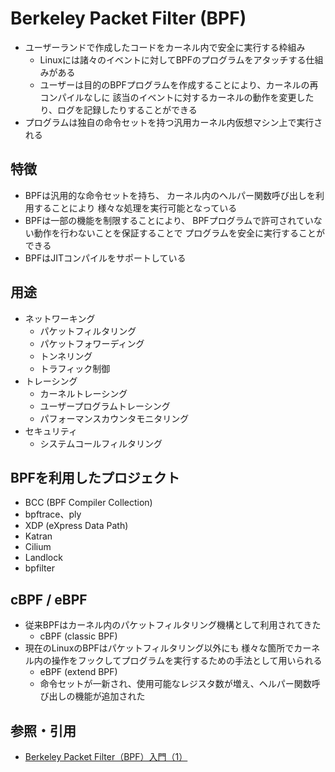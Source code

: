 # Berkeley Packet Filter (BPF)
- ユーザーランドで作成したコードをカーネル内で安全に実行する枠組み
  - Linuxには諸々のイベントに対してBPFのプログラムをアタッチする仕組みがある
  - ユーザーは目的のBPFプログラムを作成することにより、カーネルの再コンパイルなしに
    該当のイベントに対するカーネルの動作を変更したり、ログを記録したりすることができる
- プログラムは独自の命令セットを持つ汎用カーネル内仮想マシン上で実行される

## 特徴
- BPFは汎用的な命令セットを持ち、
  カーネル内のヘルパー関数呼び出しを利用することにより
  様々な処理を実行可能となっている
- BPFは一部の機能を制限することにより、
  BPFプログラムで許可されていない動作を行わないことを保証することで
  プログラムを安全に実行することができる
- BPFはJITコンパイルをサポートしている

## 用途
- ネットワーキング
  - パケットフィルタリング
  - パケットフォワーディング
  - トンネリング
  - トラフィック制御
- トレーシング
  - カーネルトレーシング
  - ユーザープログラムトレーシング
  - パフォーマンスカウンタモニタリング
- セキュリティ
  - システムコールフィルタリング

## BPFを利用したプロジェクト
- BCC (BPF Compiler Collection)
- bpftrace、ply
- XDP (eXpress Data Path)
- Katran
- Cilium
- Landlock
- bpfilter

## cBPF / eBPF
- 従来BPFはカーネル内のパケットフィルタリング機構として利用されてきた
  - cBPF (classic BPF)
- 現在のLinuxのBPFはパケットフィルタリング以外にも
  様々な箇所でカーネル内の操作をフックしてプログラムを実行するための手法として用いられる
  - eBPF (extend BPF)
  - 命令セットが一新され、使用可能なレジスタ数が増え、ヘルパー関数呼び出しの機能が追加された

## 参照・引用
- [Berkeley Packet Filter（BPF）入門（1）](https://www.atmarkit.co.jp/ait/articles/1811/21/news010.html)
